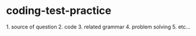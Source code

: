 # coding-test-practice

<format>
  1. source of question
  2. code
  3. related grammar
  4. problem solving
  5. etc...
